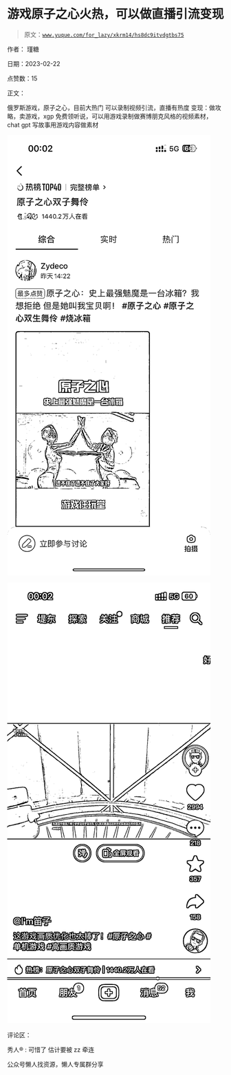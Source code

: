 # 游戏原子之心火热，可以做直播引流变现

> 原文：[`www.yuque.com/for_lazy/xkrm14/hs8dc9itvdgtbs75`](https://www.yuque.com/for_lazy/xkrm14/hs8dc9itvdgtbs75)



作者： 瑾糖



日期：2023-02-22



点赞数：15



正文：



俄罗斯游戏，原子之心，目前大热门 可以录制视频引流，直播有热度 变现：做攻略，卖游戏，xgp 免费领听说，可以用游戏录制做赛博朋克风格的视频素材，chat gpt 写故事用游戏内容做素材



![](img/903cb92a3689fbce2aa201cdeb02f3a6.png)  

![](img/ad82eba10c9763f44b72b32c5e71a0cb.png)  

评论区：



秀人® : 可惜了 估计要被 zz 牵连



公众号懒人找资源，懒人专属群分享

</ne-p></ne-p>